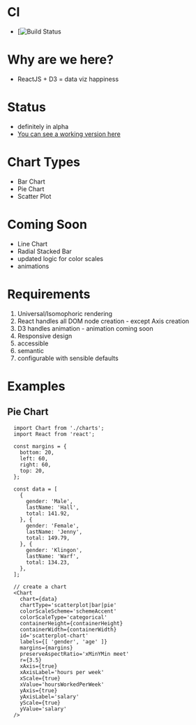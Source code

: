 # CI
  - [![Build Status](https://api.travis-ci.org/noahehall/react-f-your-starterkit.svg?branch=master)

# Why are we here?
  - ReactJS + D3 = data viz happiness

# Status
  - definitely in alpha
  - [You can see a working version here](https://github.com/noahehall/udacity-corporate-dashboard)

# Chart Types
  - Bar Chart
  - Pie Chart
  - Scatter Plot

# Coming Soon
  - Line Chart
  - Radial Stacked Bar
  - updated logic for color scales
  - animations

# Requirements
  1. Universal/Isomophoric rendering
  2. React handles all DOM node creation
    - except Axis creation
  3. D3 handles animation
    - animation coming soon
  4. Responsive design
  5. accessible
  6. semantic
  7. configurable with sensible defaults

# Examples
## Pie Chart
```
  import Chart from './charts';
  import React from 'react';

  const margins = {
    bottom: 20,
    left: 60,
    right: 60,
    top: 20,
  };

  const data = [
    {
      gender: 'Male',
      lastName: 'Hall',
      total: 141.92,
    }, {
      gender: 'Female',
      lastName: 'Jenny',
      total: 149.79,
    }, {
      gender: 'Klingon',
      lastName: 'Warf',
      total: 134.23,
    },
  ];

  // create a chart
  <Chart
    chart={data}
    chartType='scatterplot|bar|pie'
    colorScaleScheme='schemeAccent'
    colorScaleType='categorical'
    containerHeight={containerHeight}
    containerWidth={containerWidth}
    id='scatterplot-chart'
    labels={[ 'gender', 'age' ]}
    margins={margins}
    preserveAspectRatio='xMinYMin meet'
    r={3.5}
    xAxis={true}
    xAxisLabel='hours per week'
    xScale={true}
    xValue='hoursWorkedPerWeek'
    yAxis={true}
    yAxisLabel='salary'
    yScale={true}
    yValue='salary'
  />
```
